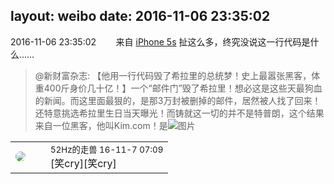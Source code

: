 layout: weibo
date: 2016-11-06 23:35:02
---
<meta name="referrer" content="no-referrer" />

2016-11-06 23:35:02  &nbsp;&nbsp;&nbsp;&nbsp;&nbsp;&nbsp; 来自 <a href="sinaweibo://customweibosource" rel="nofollow">iPhone 5s</a>
扯这么多，终究没说这一行代码是什么……
>  @新财富杂志: 【他用一行代码毁了希拉里的总统梦！史上最嚣张黑客，体重400斤身价几十亿！】一个“邮件门”毁了希拉里！想必这是这些天最狗血的新闻。而这里面最狠的，是那3万封被删掉的邮件，居然被人找了回来！还特意挑选希拉里生日当天曝光！而铸就这一切的并不是特普朗，这个结果来自一位黑客，他叫Kim.com！是 ​​​
>  ![图片](https://ww2.sinaimg.cn/large/65dc17d3gw1f9hjaa521ij20go09ejrr.jpg)

<table style="width: 100%;">
  <tr>
    <td style="width: 40px;"><img style="border-radius:50%" src="https://tva4.sinaimg.cn/crop.0.0.180.180.50/8beaf773jw1e8qgp5bmzyj2050050aa8.jpg?KID=imgbed,tva&Expires=1624466405&ssig=54O6x2Hf9w"></td>
    <td colspan="2"><small>52Hz的走兽 16-11-7 07:09</small><br/>[笑cry][笑cry]</td>
  </tr>
</table>
